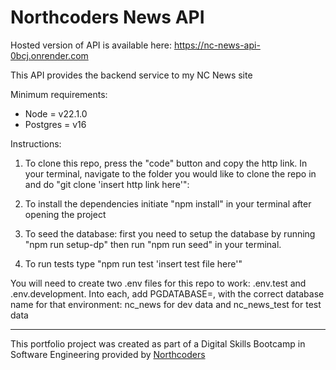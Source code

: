 # Northcoders News API

Hosted version of API is available here: https://nc-news-api-0bcj.onrender.com

This API provides the backend service to my NC News site

Minimum requirements:

- Node = v22.1.0
- Postgres = v16

Instructions:

1. To clone this repo, press the "code" button and copy the http link. In your terminal, navigate to the folder you would like to clone the repo in and do "git clone 'insert http link here'":

2. To install the dependencies initiate "npm install" in your terminal after opening the project

3. To seed the database: first you need to setup the database by running "npm run setup-dp" then run "npm run seed" in your terminal.

4. To run tests type "npm run test 'insert test file here'"

You will need to create two .env files for this repo to work: .env.test and .env.development. Into each, add PGDATABASE=, with the correct database name for that environment: nc_news for dev data and nc_news_test for test data

---

This portfolio project was created as part of a Digital Skills Bootcamp in Software Engineering provided by [Northcoders](https://northcoders.com/)
